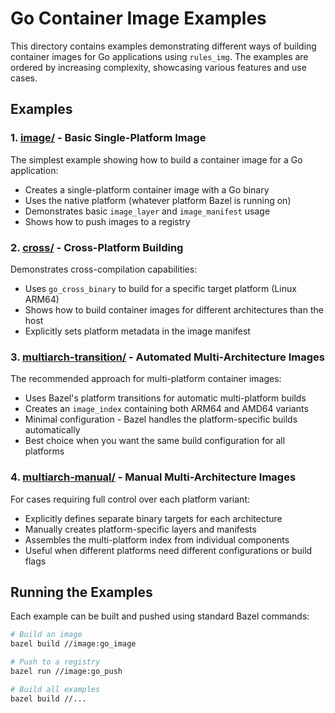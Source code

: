 # Go Container Image Examples

This directory contains examples demonstrating different ways of building container images for Go applications using `rules_img`. The examples are ordered by increasing complexity, showcasing various features and use cases.

## Examples

### 1. [image/](./image/) - Basic Single-Platform Image

The simplest example showing how to build a container image for a Go application:
- Creates a single-platform container image with a Go binary
- Uses the native platform (whatever platform Bazel is running on)
- Demonstrates basic `image_layer` and `image_manifest` usage
- Shows how to push images to a registry

### 2. [cross/](./cross/) - Cross-Platform Building

Demonstrates cross-compilation capabilities:
- Uses `go_cross_binary` to build for a specific target platform (Linux ARM64)
- Shows how to build container images for different architectures than the host
- Explicitly sets platform metadata in the image manifest

### 3. [multiarch-transition/](./multiarch-transition/) - Automated Multi-Architecture Images

The recommended approach for multi-platform container images:
- Uses Bazel's platform transitions for automatic multi-platform builds
- Creates an `image_index` containing both ARM64 and AMD64 variants
- Minimal configuration - Bazel handles the platform-specific builds automatically
- Best choice when you want the same build configuration for all platforms

### 4. [multiarch-manual/](./multiarch-manual/) - Manual Multi-Architecture Images

For cases requiring full control over each platform variant:
- Explicitly defines separate binary targets for each architecture
- Manually creates platform-specific layers and manifests
- Assembles the multi-platform index from individual components
- Useful when different platforms need different configurations or build flags

## Running the Examples

Each example can be built and pushed using standard Bazel commands:

```bash
# Build an image
bazel build //image:go_image

# Push to a registry
bazel run //image:go_push

# Build all examples
bazel build //...
```
